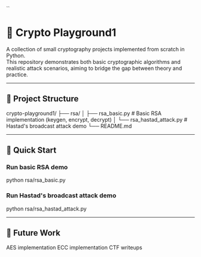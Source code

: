 ``
# 🔐 Crypto Playground1
A collection of small cryptography projects implemented from scratch in Python.  
This repository demonstrates both basic cryptographic algorithms and realistic attack scenarios, aiming to bridge the gap between theory and practice.

---

## 📁 Project Structure
crypto-playground1/
├── rsa/
│   ├── rsa_basic.py           # Basic RSA implementation (keygen, encrypt, decrypt)
│   └── rsa_hastad_attack.py   # Hastad's broadcast attack demo
└── README.md

---

## 🚀 Quick Start
### Run basic RSA demo
python rsa/rsa_basic.py

### Run Hastad's broadcast attack demo
python rsa/rsa_hastad_attack.py

---

## 📌 Future Work
  AES implementation
  ECC implementation
  CTF writeups
```

